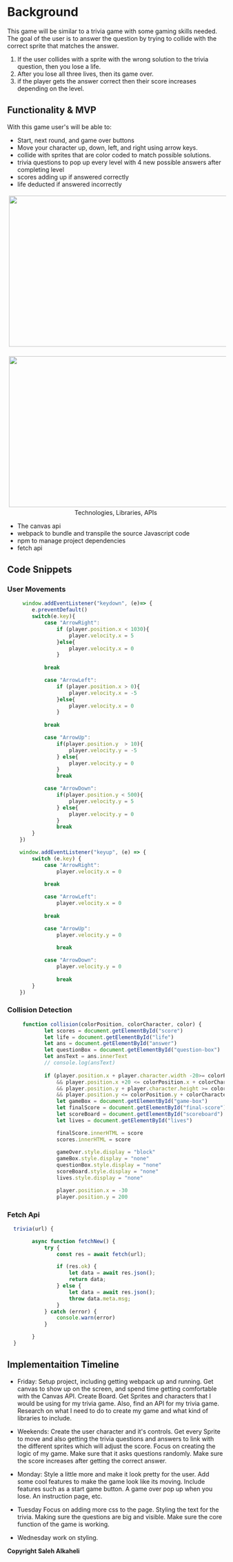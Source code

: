 # Background


This game will be similar to a trivia game with some gaming skills needed. 
The goal of the user is to answer the question by trying to collide with 
the correct sprite that matches the answer.
1) If the user collides with a sprite with the wrong solution to the trivia
question, then you lose a life.
2) After you lose all three lives, then its game over.
3) if the player gets the answer correct then their score increases depending
    on the level.


## Functionality & MVP
With this game user's will be able to:
- Start, next round, and game over buttons
- Move your character up, down, left, and right using arrow keys.
- collide with sprites that are color coded to match possible solutions.
- trivia questions to pop up every level with 4 new possible answers after completing level
- scores adding up if answered correctly
- life deducted if answered incorrectly

<p align="center">
<img src="./spaceTriviaHome.png"  height="350" style="vertical-align:top; margin:4px" width="1200">
</p>

<p align="center">
<img src="./spaceTriviaphoto.png"  height="350" style="vertical-align:top; margin:4px" width="1200>
</p>

In addition, this project will include:
- ReadMe
- An about Modal



## Technologies, Libraries, APIs
- The canvas api
- webpack to bundle and transpile the source Javascript code
- npm to manage project dependencies
- fetch api

## Code Snippets


### User Movements

```javascript
     window.addEventListener("keydown", (e)=> {
        e.preventDefault()
        switch(e.key){
            case "ArrowRight":
                if (player.position.x < 1030){
                    player.velocity.x = 5
                }else{
                    player.velocity.x = 0
                }
                
            break

            case "ArrowLeft":
                if (player.position.x > 0){
                    player.velocity.x = -5
                }else{
                    player.velocity.x = 0
                }
                
            break

            case "ArrowUp":
                if(player.position.y  > 10){
                    player.velocity.y = -5
                } else{
                    player.velocity.y = 0
                }
                break

            case "ArrowDown":
                if(player.position.y < 500){
                    player.velocity.y = 5
                } else{
                    player.velocity.y = 0
                }
                break
        }
    })

    window.addEventListener("keyup", (e) => {
        switch (e.key) {
            case "ArrowRight":
                player.velocity.x = 0
             
            break

            case "ArrowLeft":
                player.velocity.x = 0
               
            break

            case "ArrowUp":
                player.velocity.y = 0
               
                break

            case "ArrowDown":
                player.velocity.y = 0
               
                break
        }    
    })

```


### Collision Detection

```javascript
     function collision(colorPosition, colorCharacter, color) {
            let scores = document.getElementById("score")
            let life = document.getElementById("life")
            let ans = document.getElementById("answer")
            let questionBox = document.getElementById("question-box")
            let ansText = ans.innerText
            // console.log(ansText)
            
            if (player.position.x + player.character.width -20>= colorPosition.x
                && player.position.x +20 <= colorPosition.x + colorCharacter.width
                && player.position.y + player.character.height >= colorPosition.y +25
                && player.position.y <= colorPosition.y + colorCharacter.height - 20 && color !==ansText && lives === 0) {
                let gameBox = document.getElementById("game-box")
                let finalScore = document.getElementById("final-score")
                let scoreBoard = document.getElementById("scoreboard")
                let lives = document.getElementById("lives")

                finalScore.innerHTML = score
                scores.innerHTML = score
  
                gameOver.style.display = "block"
                gameBox.style.display = "none"
                questionBox.style.display = "none"
                scoreBoard.style.display = "none"
                lives.style.display = "none"

                player.position.x = -30
                player.position.y = 200

```

### Fetch Api 

```javascript
  trivia(url) {

        async function fetchNew() {
            try {
                const res = await fetch(url);

                if (res.ok) {
                    let data = await res.json();
                    return data;
                } else {
                    let data = await res.json();
                    throw data.meta.msg;
                }
            } catch (error) {
                console.warn(error)
            }

        }
  }

```


## Implementaition Timeline

- Friday:
 Setup project, including getting webpack up and running. Get canvas to show up 
on the screen, and spend time getting comfortable with the Canvas API. Create 
Board. Get Sprites and characters that I would be using for my trivia game. Also,
find an API for my trivia game. Research on what I need to do to create my game and 
what kind of libraries to include.

- Weekends:
Create the user character and it's controls. Get every Sprite to move and also getting
the trivia questions and answers to link with the different sprites which will adjust 
the score. Focus on creating the logic of my game. Make sure that it asks questions randomly.
Make sure the score increases after getting the correct answer.

- Monday:
Style a little more and make it look pretty for the user. Add some cool features to
make the game look like its moving. Include features such as a start game button.
A game over pop up when you lose. An instruction page, etc.

- Tuesday
Focus on adding more css to the page. Styling the text for the trivia. Making sure
the questions are big and visible. Make sure the core function of the game is working.


- Wednesday
work on  styling.





**Copyright Saleh Alkaheli**
